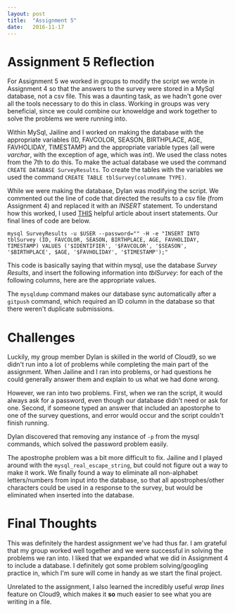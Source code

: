```yaml
---
layout: post
title:  "Assignment 5"
date:   2016-11-17 
---
```

 # Assignment 5 Reflection
 
 For Assignment 5 we worked in groups to modify the script we wrote in Assignment 4 so that the answers to the survey were stored in a MySql database, not a csv file. This was a daunting task, as we hadn't gone over all the tools necessary to do this in class. Working in groups was very beneficial, since we could combine our knoweldge and work together to solve the problems we were running into.
 
 Within MySql, Jailine and I worked on making the database with the appropriate variables (ID, FAVCOLOR, SEASON, BIRTHPLACE, AGE, FAVHOLIDAY, TIMESTAMP) and the appropriate variable types (all were _varchar_, with the exception of age, which was _int_). We used the class notes from the 7th to do this. To make the actual database we used the command `CREATE DATABASE SurveyResults`. To create the tables with the variables we used the command `CREATE TABLE tblSurvey(columname TYPE)`. 
 
 While we were making the database, Dylan was modifying the script. We commented out the line of code that directed the results to a csv file (from Assignment 4) and replaced it with an _INSERT_ statement. To understand how this worked, I used [THIS](https://www.techonthenet.com/mysql/insert.php) helpful article about insert statements. Our final lines of code are below.
 
 `mysql SurveyResults -u $USER --password="" -H -e "INSERT INTO tblSurvey (ID, FAVCOLOR, SEASON, BIRTHPLACE, AGE, FAVHOLIDAY, TIMESTAMP) VALUES ('$IDENTIFIER', '$FAVCOLOR', '$SEASON', '$BIRTHPLACE', $AGE, '$FAVHOLIDAY', '$TIMESTAMP');"` 
 
 This code is basically saying that within mysql, use the database _Survey Results_, and insert the following information into _tblSurvey_: for each of the following columns, here are the appropriate values. 
 
 The `mysqldump` command makes our database sync automatically after a `gitpush` command, which required an ID column in the database so that there weren't duplicate submissions. 
 
 # Challenges
 Luckily, my group member Dylan is skilled in the world of Cloud9, so we didn't run into a lot of problems while completing the main part of the assignment. When Jailine and I ran into problems, or had questions he could generally answer them and explain to us what we had done wrong. 
 
 However, we ran into two problems. First, when we ran the script, it would always ask for a password, even though our database didn't need or ask for one. Second, if someone typed an answer that included an apostorphe to one of the survey questions, and error would occur and the script couldn't finish running. 
 
 Dylan discovered that removing any instance of `-p` from the mysql commands, which solved the password problem easily. 
 
 The apostrophe problem was a bit more difficult to fix. Jailine and I played around with the `mysql_real_escape_string`, but could not figure out a way to make it work. We finally found a way to eliminate all non-alphabet letters/numbers from input into the database, so that all apostrophes/other characters could be used in a response to the survey, but would be eliminated when inserted into the database.
 
 # Final Thoughts
 This was definitely the hardest assignment we've had thus far. I am grateful that my group worked well together and we were successful in solving the problems we ran into. I liked that we expanded what we did in Assignment 4 to include a database. I definitely got some problem solving/googling practice in, which I'm sure will come in handy as we start the final project. 
 
 Unrelated to the assignment, I also learned the incredibly useful _wrap lines_ feature on Cloud9, which makes it __so__ much easier to see what you are writing in a file.